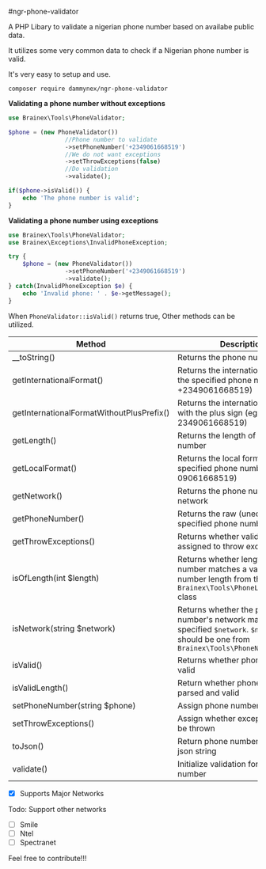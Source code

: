 #ngr-phone-validator

A PHP Libary to validate a nigerian phone number based on availabe public data.

It utilizes some very common data to check if a Nigerian phone number is valid.

It's very easy to setup and use.

```
composer require dammynex/ngr-phone-validator
```

**Validating a phone number without exceptions**
```php
use Brainex\Tools\PhoneValidator;

$phone = (new PhoneValidator())
                //Phone number to validate
                ->setPhoneNumber('+2349061668519')
                //We do not want exceptions
                ->setThrowExceptions(false)
                //Do validation
                ->validate();

if($phone->isValid()) {
    echo 'The phone number is valid';
}
```

**Validating a phone number using exceptions**
```php
use Brainex\Tools\PhoneValidator;
use Brainex\Exceptions\InvalidPhoneException;

try {
    $phone = (new PhoneValidator())
                ->setPhoneNumber('+2349061668519')
                ->validate();
} catch(InvalidPhoneException $e) {
    echo 'Invalid phone: ' . $e->getMessage();
}
```

When ```PhoneValidator::isValid()``` returns true, Other methods can be utilized.

Method | Description
------|-------------
__toString()| Returns the phone number
getInternationalFormat()|Returns the international format of the specified phone number (eg. +2349061668519)
getInternationalFormatWithoutPlusPrefix()|Returns the international format with the plus sign (eg. 2349061668519)
getLength()|Returns the length of the phone number
getLocalFormat()|Returns the local format of specified phone number (eg. 09061668519)
getNetwork()|Returns the phone number's network
getPhoneNumber()|Returns the raw (unedited) specified phone number
getThrowExceptions()|Returns whether validator is assigned to throw exceptions
isOfLength(int $length)|Returns whether length of phone number matches a valid phone number length from the ```Brainex\Tools\PhoneLengthParser``` class
isNetwork(string $network)|Returns whether the phone number's network matches the specified ```$network```. ```$network``` should be one from ```Brainex\Tools\PhoneNetworkParser```
isValid()|Returns whether phone number is valid
isValidLength()|Return whether phone's length is parsed and valid
setPhoneNumber(string $phone)|Assign phone number to validator
setThrowExceptions()|Assign whether exceptions should be thrown
toJson()|Return phone number's data in json string
validate()|Initialize validation for the phone number

- [x] Supports Major Networks

Todo: Support other networks
- [ ] Smile
- [ ] Ntel
- [ ] Spectranet

Feel free to contribute!!!